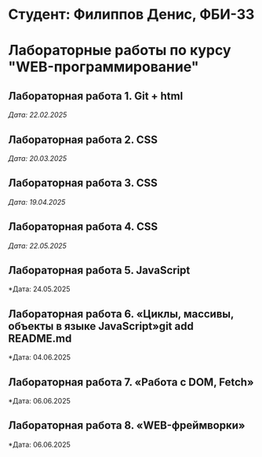 # Студент: Филиппов Денис, ФБИ-33

# Лабораторные работы по курсу "WEB-программирование"

## Лабораторная работа 1. Git + html

*Дата: 22.02.2025*

## Лабораторная работа 2. CSS

*Дата: 20.03.2025*

## Лабораторная работа 3. CSS

*Дата: 19.04.2025*

## Лабораторная работа 4. CSS

*Дата: 22.05.2025*

## Лабораторная работа 5. JavaScript

*Дата: 24.05.2025

## Лабораторная работа 6. «Циклы, массивы, объекты в языке JavaScript»git add README.md

*Дата: 04.06.2025

## Лабораторная работа 7. «Работа с DOM, Fetch»

*Дата: 06.06.2025

## Лабораторная работа 8. «WEB-фреймворки»

*Дата: 06.06.2025
